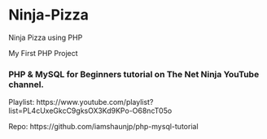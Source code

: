 # Ninja-Pizza
Ninja Pizza using PHP
<p>My First PHP Project</p>
<h3>PHP & MySQL for Beginners tutorial on The Net Ninja YouTube channel.</h3>
<p>Playlist: https://www.youtube.com/playlist?list=PL4cUxeGkcC9gksOX3Kd9KPo-O68ncT05o</p>
<p>Repo: https://github.com/iamshaunjp/php-mysql-tutorial</p>
